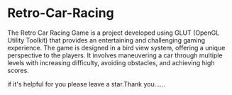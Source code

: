 # Retro-Car-Racing
The Retro Car Racing Game is a project developed using GLUT (OpenGL Utility Toolkit) that provides an entertaining and challenging gaming experience. The game is designed in a bird view system, offering a unique perspective to the players. It involves maneuvering a car through multiple levels with increasing difficulty, avoiding obstacles, and achieving high scores.

if it's helpful for you please leave a star.Thank you......
